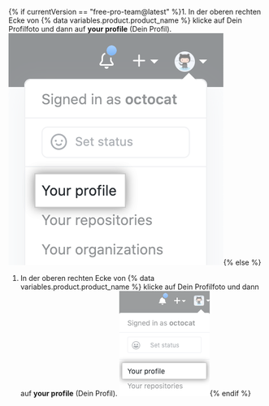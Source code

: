 {% if currentVersion == "free-pro-team@latest" %}1. In der oberen rechten Ecke von {% data variables.product.product_name %} klicke auf Dein Profilfoto und dann auf **your profile** (Dein Profil).
  ![Profilfoto](/assets/images/help/profile/top_right_avatar.png){% else %}
1. In der oberen rechten Ecke von {% data variables.product.product_name %} klicke auf Dein Profilfoto und dann auf **your profile** (Dein Profil). ![Profile photo](/assets/images/enterprise/settings/top_right_avatar.png){% endif %}
